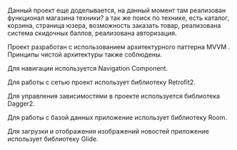 Данный проект еще доделывается, на данный момент там реализован функционал магазина техники? а так же поиск по технике, есть каталог, корзина, страница юзера, возможность заказать товар, реализована система скидочных баллов, реализована авторизация.

Проект разработан с использованием архитектурного паттерна MVVM . Принципы чистой архитектуры также соблюдены.

Для навигации используется Navigation Component.

Для работы с сетью проект использует библиотеку Retrofit2.

Для управления зависимостями в проекте используется библиотека Dagger2.

Для работы с базой данных приложение использует библиотеку Room. 

Для загрузки и отображения изображений новостей приложение использует библиотеку Glide.
